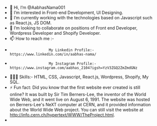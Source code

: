 - 👋 Hi, I’m @AabhasNama001
- 👀 I’m interested in Front-end Development, UI Designing.
- 🌱 I’m currently working with the technologies based on Javascript such as React.js, JS DOM.
- 💞️ I’m looking to collaborate on positions of Front end Developer, Wordpress Developer and Shopify Developer.
- 📫 How to reach me :-
-                       My Linkedin Profile:- https://www.linkedin.com/in/aabhas-nama/
-                       My Instagram Profile:- https://www.instagram.com/aabhas_2104?igsh=YzV3ZGQ2ZmZmdGNz
- 👨🏻‍💻 Skills:- HTML, CSS, Javascript, React.js, Wordpress, Shopify, My SQL.
- ⚡ Fun fact:  Did you know that the first website ever created is still online? It was built by Sir Tim Berners-Lee, the inventor of the World Wide Web, and it went live on August 6, 1991. The website was hosted on Berners-Lee's NeXT computer at CERN, and it provided information about the World Wide Web project. You can still visit the website at http://info.cern.ch/hypertext/WWW/TheProject.html.
-             

<!---
AabhasNama001/AabhasNama001 is a ✨ special ✨ repository because its `README.md` (this file) appears on your GitHub profile.
You can click the Preview link to take a look at your changes.
--->
